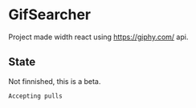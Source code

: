 # GifSearcher

Project made width react using https://giphy.com/ api.
## State
Not finnished, this is a beta.

`Accepting pulls`
